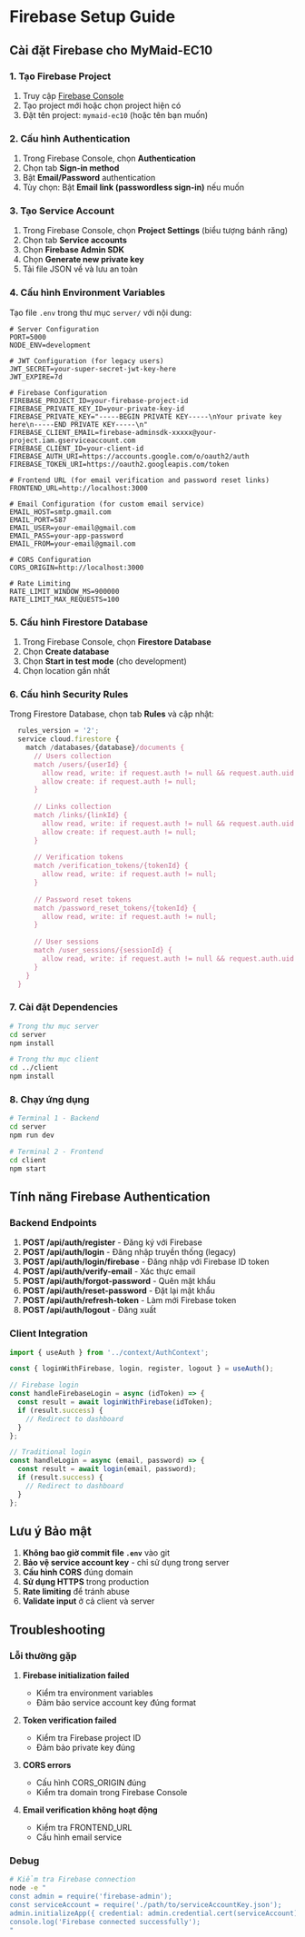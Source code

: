 # Firebase Setup Guide

## Cài đặt Firebase cho MyMaid-EC10

### 1. Tạo Firebase Project

1. Truy cập [Firebase Console](https://console.firebase.google.com/)
2. Tạo project mới hoặc chọn project hiện có
3. Đặt tên project: `mymaid-ec10` (hoặc tên bạn muốn)

### 2. Cấu hình Authentication

1. Trong Firebase Console, chọn **Authentication**
2. Chọn tab **Sign-in method**
3. Bật **Email/Password** authentication
4. Tùy chọn: Bật **Email link (passwordless sign-in)** nếu muốn

### 3. Tạo Service Account

1. Trong Firebase Console, chọn **Project Settings** (biểu tượng bánh răng)
2. Chọn tab **Service accounts**
3. Chọn **Firebase Admin SDK**
4. Chọn **Generate new private key**
5. Tải file JSON về và lưu an toàn

### 4. Cấu hình Environment Variables

Tạo file `.env` trong thư mục `server/` với nội dung:

```env
# Server Configuration
PORT=5000
NODE_ENV=development

# JWT Configuration (for legacy users)
JWT_SECRET=your-super-secret-jwt-key-here
JWT_EXPIRE=7d

# Firebase Configuration
FIREBASE_PROJECT_ID=your-firebase-project-id
FIREBASE_PRIVATE_KEY_ID=your-private-key-id
FIREBASE_PRIVATE_KEY="-----BEGIN PRIVATE KEY-----\nYour private key here\n-----END PRIVATE KEY-----\n"
FIREBASE_CLIENT_EMAIL=firebase-adminsdk-xxxxx@your-project.iam.gserviceaccount.com
FIREBASE_CLIENT_ID=your-client-id
FIREBASE_AUTH_URI=https://accounts.google.com/o/oauth2/auth
FIREBASE_TOKEN_URI=https://oauth2.googleapis.com/token

# Frontend URL (for email verification and password reset links)
FRONTEND_URL=http://localhost:3000

# Email Configuration (for custom email service)
EMAIL_HOST=smtp.gmail.com
EMAIL_PORT=587
EMAIL_USER=your-email@gmail.com
EMAIL_PASS=your-app-password
EMAIL_FROM=your-email@gmail.com

# CORS Configuration
CORS_ORIGIN=http://localhost:3000

# Rate Limiting
RATE_LIMIT_WINDOW_MS=900000
RATE_LIMIT_MAX_REQUESTS=100
```

### 5. Cấu hình Firestore Database

1. Trong Firebase Console, chọn **Firestore Database**
2. Chọn **Create database**
3. Chọn **Start in test mode** (cho development)
4. Chọn location gần nhất

### 6. Cấu hình Security Rules

Trong Firestore Database, chọn tab **Rules** và cập nhật:

```javascript
  rules_version = '2';
  service cloud.firestore {
    match /databases/{database}/documents {
      // Users collection
      match /users/{userId} {
        allow read, write: if request.auth != null && request.auth.uid == resource.data.firebaseUid;
        allow create: if request.auth != null;
      }
      
      // Links collection
      match /links/{linkId} {
        allow read, write: if request.auth != null && request.auth.uid == resource.data.userId;
        allow create: if request.auth != null;
      }
      
      // Verification tokens
      match /verification_tokens/{tokenId} {
        allow read, write: if request.auth != null;
      }
      
      // Password reset tokens
      match /password_reset_tokens/{tokenId} {
        allow read, write: if request.auth != null;
      }
      
      // User sessions
      match /user_sessions/{sessionId} {
        allow read, write: if request.auth != null && request.auth.uid == resource.data.firebaseUid;
      }
    }
  }
```

### 7. Cài đặt Dependencies

```bash
# Trong thư mục server
cd server
npm install

# Trong thư mục client
cd ../client
npm install
```

### 8. Chạy ứng dụng

```bash
# Terminal 1 - Backend
cd server
npm run dev

# Terminal 2 - Frontend
cd client
npm start
```

## Tính năng Firebase Authentication

### Backend Endpoints

1. **POST /api/auth/register** - Đăng ký với Firebase
2. **POST /api/auth/login** - Đăng nhập truyền thống (legacy)
3. **POST /api/auth/login/firebase** - Đăng nhập với Firebase ID token
4. **POST /api/auth/verify-email** - Xác thực email
5. **POST /api/auth/forgot-password** - Quên mật khẩu
6. **POST /api/auth/reset-password** - Đặt lại mật khẩu
7. **POST /api/auth/refresh-token** - Làm mới Firebase token
8. **POST /api/auth/logout** - Đăng xuất

### Client Integration

```javascript
import { useAuth } from '../context/AuthContext';

const { loginWithFirebase, login, register, logout } = useAuth();

// Firebase login
const handleFirebaseLogin = async (idToken) => {
  const result = await loginWithFirebase(idToken);
  if (result.success) {
    // Redirect to dashboard
  }
};

// Traditional login
const handleLogin = async (email, password) => {
  const result = await login(email, password);
  if (result.success) {
    // Redirect to dashboard
  }
};
```

## Lưu ý Bảo mật

1. **Không bao giờ commit file `.env`** vào git
2. **Bảo vệ service account key** - chỉ sử dụng trong server
3. **Cấu hình CORS** đúng domain
4. **Sử dụng HTTPS** trong production
5. **Rate limiting** để tránh abuse
6. **Validate input** ở cả client và server

## Troubleshooting

### Lỗi thường gặp

1. **Firebase initialization failed**
   - Kiểm tra environment variables
   - Đảm bảo service account key đúng format

2. **Token verification failed**
   - Kiểm tra Firebase project ID
   - Đảm bảo private key đúng

3. **CORS errors**
   - Cấu hình CORS_ORIGIN đúng
   - Kiểm tra domain trong Firebase Console

4. **Email verification không hoạt động**
   - Kiểm tra FRONTEND_URL
   - Cấu hình email service

### Debug

```bash
# Kiểm tra Firebase connection
node -e "
const admin = require('firebase-admin');
const serviceAccount = require('./path/to/serviceAccountKey.json');
admin.initializeApp({ credential: admin.credential.cert(serviceAccount) });
console.log('Firebase connected successfully');
"
``` 